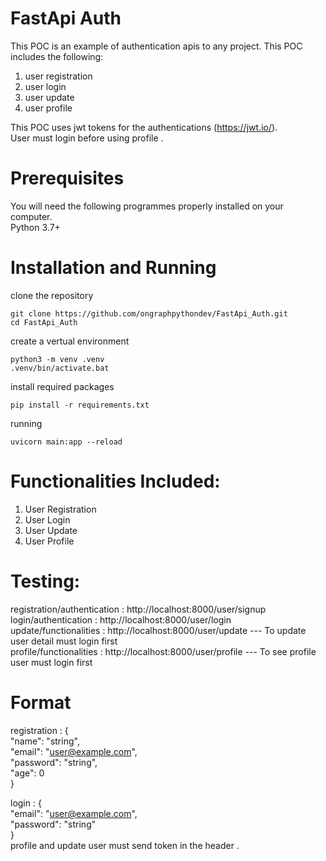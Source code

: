 # FastApi Auth
This POC is an example of authentication apis to any project. This POC includes the following:
  1) user registration
  2) user login
  3) user update
  4) user profile

This POC uses jwt tokens for the authentications (https://jwt.io/). <br>
User must login before using profile .
  
# Prerequisites
You will need the following programmes properly installed on your computer.<br>
Python 3.7+

# Installation and Running

clone the repository
```
git clone https://github.com/ongraphpythondev/FastApi_Auth.git
cd FastApi_Auth
```
create a vertual environment
```
python3 -m venv .venv
.venv/bin/activate.bat
```
install required packages
```
pip install -r requirements.txt
```
running
```
uvicorn main:app --reload
```
# Functionalities Included:
   1) User Registration
   2) User Login
   3) User Update
   4) User Profile

# Testing:
registration/authentication : http://localhost:8000/user/signup <br>
login/authentication : http://localhost:8000/user/login  <br>
update/functionalities : http://localhost:8000/user/update  --- To update user detail must login first<br>
profile/functionalities : http://localhost:8000/user/profile  --- To see profile user must login first<br>

# Format 
registration : {<br>
                    "name": "string",<br>
                    "email": "user@example.com",<br>
                    "password": "string",<br>
                    "age": 0<br>
                }<br>

login : {<br>
            "email": "user@example.com",<br>
            "password": "string"<br>
        }<br>
profile and update user must send token in the header .
        